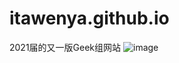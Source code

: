 # itawenya.github.io
2021届的又一版Geek组网站
![image](https://github.com/ntgeek/itawenya.github.io/assets/58654195/0ea37f3c-760d-4eca-8028-24352d91e69b)

